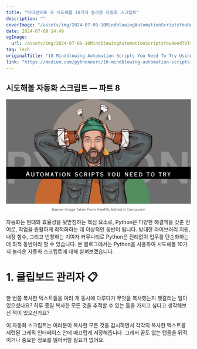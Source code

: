 ```yaml
---
title: "파이썬으로 꼭 시도해볼 10가지 놀라운 자동화 스크립트"
description: ""
coverImage: "/assets/img/2024-07-09-10MindblowingAutomationScriptsYouNeedToTryUsingPython_0.png"
date: 2024-07-09 14:49
ogImage: 
  url: /assets/img/2024-07-09-10MindblowingAutomationScriptsYouNeedToTryUsingPython_0.png
tag: Tech
originalTitle: "10 Mindblowing Automation Scripts You Need To Try Using Python"
link: "https://medium.com/pythoneers/10-mindblowing-automation-scripts-you-need-to-try-using-python-8bd935f88125"
---
```



## 시도해볼 자동화 스크립트 — 파트 8

![이미지](/assets/img/2024-07-09-10MindblowingAutomationScriptsYouNeedToTryUsingPython_0.png)

자동화는 현대의 효율성을 뒷받침하는 핵심 요소로, Python은 다양한 해결책을 갖춘 언어로, 작업을 원활하게 최적화하는 데 이상적인 동반이 됩니다. 방대한 라이브러리 지원, 내장 함수, 그리고 번창하는 기여자 커뮤니티로 Python은 전례없이 업무를 단순화하는 데 최적 동반이라 할 수 있습니다. 본 블로그에서는 Python을 사용하여 시도해볼 10가지 놀라운 자동화 스크립트에 대해 살펴보겠습니다.

# 1. 클립보드 관리자 📋

<!-- TIL 수평 -->
<ins class="adsbygoogle"
     style="display:block"
     data-ad-client="ca-pub-4877378276818686"
     data-ad-slot="1549334788"
     data-ad-format="auto"
     data-full-width-responsive="true"></ins>
<script>
(adsbygoogle = window.adsbygoogle || []).push({});
</script>

한 번쯤 복사한 텍스트들을 여러 개 동시에 다루다가 무엇을 복사했는지 헷갈리는 일이 있으셨나요? 하루 종일 복사한 모든 것을 추적할 수 있는 툴을 가지고 싶다고 생각해보신 적이 있으신가요?

이 자동화 스크립트는 여러분이 복사한 모든 것을 감시하면서 각각의 복사한 텍스트를 세련된 그래픽 인터페이스 안에 매끄럽게 저장해줍니다. 그래서 끝도 없는 탭들을 뒤적이거나 중요한 정보를 잃어버릴 필요가 없어요.